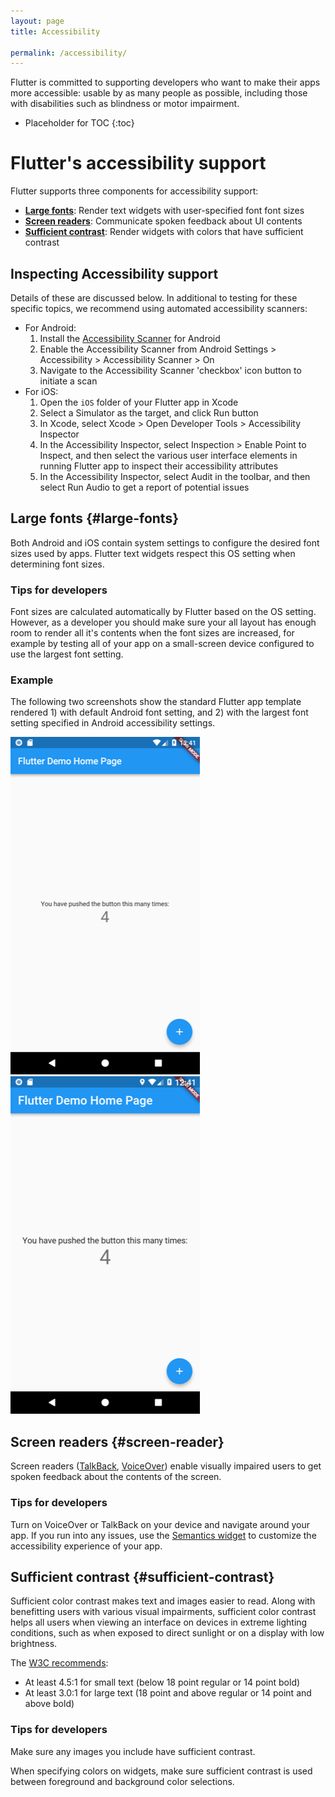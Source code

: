 ```yaml
---
layout: page
title: Accessibility

permalink: /accessibility/
---
```


Flutter is committed to supporting developers who want to make their apps more
accessible: usable by as many people as possible, including those with
disabilities such as blindness or motor impairment.

* Placeholder for TOC
{:toc}

# Flutter's accessibility support

Flutter supports three components for accessibility support:

* **[Large fonts](#large-fonts)**: Render text widgets with user-specified font
  font sizes
* **[Screen readers](#screen-reader)**: Communicate spoken feedback about UI
  contents
* **[Sufficient contrast](#sufficient-contrast)**: Render widgets with colors that have
  sufficient contrast

## Inspecting Accessibility support

Details of these are discussed below. In additional to testing for these
specific topics, we recommend using automated accessibility scanners:

  * For Android:
    1. Install the [Accessibility Scanner][accessibility-scanner] for Android
    1. Enable the Accessibility Scanner from Android Settings > Accessibility >
       Accessibility Scanner > On
    1. Navigate to the Accessibility Scanner 'checkbox' icon button to initiate a
       scan
  * For iOS:
    1. Open the `iOS` folder of your Flutter app in Xcode
    1. Select a Simulator as the target, and click Run button
    1. In Xcode, select Xcode > Open Developer Tools > Accessibility Inspector
    1. In the Accessibility Inspector, select Inspection > Enable Point to
       Inspect, and then select the various user interface elements in running
       Flutter app to inspect their accessibility attributes
    1. In the Accessibility Inspector, select Audit in the toolbar, and then
       select Run Audio to get a report of potential issues

[accessibility-scanner]: https://play.google.com/store/apps/details?id=com.google.android.apps.accessibility.auditor&hl=en

## Large fonts {#large-fonts}

Both Android and iOS contain system settings to configure the desired font
sizes used by apps. Flutter text widgets respect this OS setting when
determining font sizes.

### Tips for developers

Font sizes are calculated automatically by Flutter based on the OS setting.
However, as a developer you should make sure your all layout has enough room to
render all it's contents when the font sizes are increased, for example by
testing all of your app on a small-screen device configured to use the largest
font setting.

### Example

The following two screenshots show the standard Flutter app template rendered 1)
with default Android font setting, and 2) with the largest font setting
specified in Android accessibility settings.

![Screenshot showing a Flutter app using regular font sizes](/images/a18n/a18n-fonts-regular.png)
![Screenshot showing a Flutter app using large font sizes](/images/a18n/a18n-fonts-large.png)

## Screen readers {#screen-reader}

Screen readers ([TalkBack][talkback], [VoiceOver][voiceover]) enable visually
impaired users to get spoken feedback about the contents of the screen.

### Tips for developers

Turn on VoiceOver or TalkBack on your device and navigate around your app. If
you run into any issues, use the [Semantics widget][semanticswidget] to
customize the accessibility experience of your app.

[talkback]: https://support.google.com/accessibility/android/answer/6283677?hl=en
[voiceover]: https://www.apple.com/lae/accessibility/iphone/vision/
[semanticswidget]: https://docs.flutter.io/flutter/widgets/Semantics-class.html

## Sufficient contrast {#sufficient-contrast}

Sufficient color contrast makes text and images easier to read. Along with
benefitting users with various visual impairments, sufficient color contrast
helps all users when viewing an interface on devices in extreme lighting
conditions, such as when exposed to direct sunlight or on a display with low
brightness.

The [W3C recommends](https://www.w3.org/TR/UNDERSTANDING-WCAG20/visual-audio-contrast-contrast.html):

* At least 4.5:1 for small text (below 18 point regular or 14 point bold)
* At least 3.0:1 for large text (18 point and above regular or 14 point and
  above bold)

### Tips for developers

Make sure any images you include have sufficient contrast.

When specifying colors on widgets, make sure sufficient contrast is used between
foreground and background color selections.
